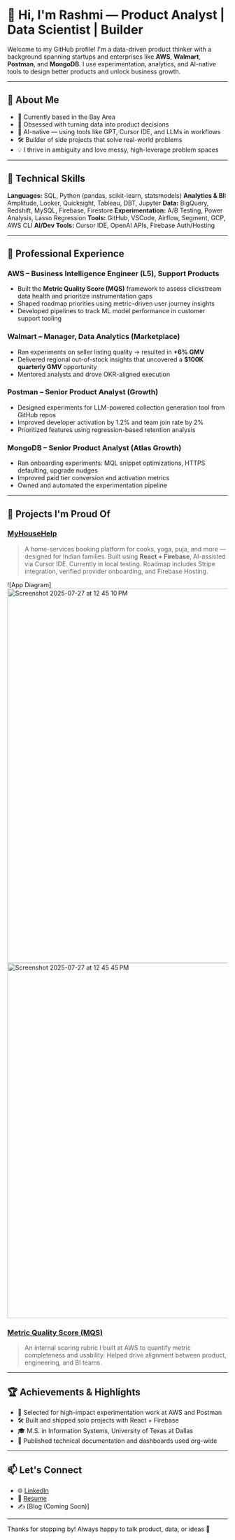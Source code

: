 # 👋 Hi, I'm Rashmi — Product Analyst | Data Scientist | Builder

Welcome to my GitHub profile! I'm a data-driven product thinker with a background spanning startups and enterprises like **AWS**, **Walmart**, **Postman**, and **MongoDB**. I use experimentation, analytics, and AI-native tools to design better products and unlock business growth.

---

## 🧠 About Me

* 📍 Currently based in the Bay Area
* 🎯 Obsessed with turning data into product decisions
* 🤖 AI-native — using tools like GPT, Cursor IDE, and LLMs in workflows
* 🛠️ Builder of side projects that solve real-world problems
* 💡 I thrive in ambiguity and love messy, high-leverage problem spaces

---

## 🧰 Technical Skills

**Languages:** SQL, Python (pandas, scikit-learn, statsmodels)
**Analytics & BI:** Amplitude, Looker, Quicksight, Tableau, DBT, Jupyter
**Data:** BigQuery, Redshift, MySQL, Firebase, Firestore
**Experimentation:** A/B Testing, Power Analysis, Lasso Regression
**Tools:** GitHub, VSCode, Airflow, Segment, GCP, AWS CLI
**AI/Dev Tools:** Cursor IDE, OpenAI APIs, Firebase Auth/Hosting

---

## 💼 Professional Experience

### AWS – Business Intelligence Engineer (L5), Support Products

* Built the **Metric Quality Score (MQS)** framework to assess clickstream data health and prioritize instrumentation gaps
* Shaped roadmap priorities using metric-driven user journey insights
* Developed pipelines to track ML model performance in customer support tooling

### Walmart – Manager, Data Analytics (Marketplace)

* Ran experiments on seller listing quality → resulted in **+6% GMV**
* Delivered regional out-of-stock insights that uncovered a **\$100K quarterly GMV** opportunity
* Mentored analysts and drove OKR-aligned execution

### Postman – Senior Product Analyst (Growth)

* Designed experiments for LLM-powered collection generation tool from GitHub repos
* Improved developer activation by 1.2% and team join rate by 2%
* Prioritized features using regression-based retention analysis

### MongoDB – Senior Product Analyst (Atlas Growth)

* Ran onboarding experiments: MQL snippet optimizations, HTTPS defaulting, upgrade nudges
* Improved paid tier conversion and activation metrics
* Owned and automated the experimentation pipeline

---

## 🧪 Projects I'm Proud Of

### [MyHouseHelp](https://github.com/moonlightshimmer/myhousehelp)

> A home-services booking platform for cooks, yoga, puja, and more — designed for Indian families. Built using **React + Firebase**, AI-assisted via Cursor IDE. Currently in local testing. Roadmap includes Stripe integration, verified provider onboarding, and Firebase Hosting.

![App Diagram]
<img width="1483" height="857" alt="Screenshot 2025-07-27 at 12 45 10 PM" src="https://github.com/user-attachments/assets/44db849d-f3c4-40b0-9a5a-f9074d08df3d" />
<img width="1093" height="813" alt="Screenshot 2025-07-27 at 12 45 45 PM" src="https://github.com/user-attachments/assets/f9e1291c-ed85-4c3e-9e42-7e837fdd80b3" />

### [Metric Quality Score (MQS)](https://github.com/moonlightshimmer/perplexity-apm-public)

> An internal scoring rubric I built at AWS to quantify metric completeness and usability. Helped drive alignment between product, engineering, and BI teams.

---

## 🏆 Achievements & Highlights

* 🧠 Selected for high-impact experimentation work at AWS and Postman
* 🛠️ Built and shipped solo projects with React + Firebase
* 🎓 M.S. in Information Systems, University of Texas at Dallas
* 📘 Published technical documentation and dashboards used org-wide

---

## 📫 Let's Connect

* 🌐 [LinkedIn](https://www.linkedin.com/in/rashmiumalkar/)
* 📂 [Resume](https://github.com/moonlightshimmer/myhousehelp/blob/main/aj_resume.pdf)
* ✍️ \[Blog (Coming Soon)]

---

Thanks for stopping by! Always happy to talk product, data, or ideas 🧠
